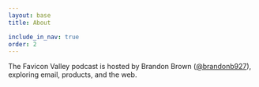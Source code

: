 ```yaml
---
layout: base
title: About

include_in_nav: true
order: 2
---
```


The Favicon Valley podcast is hosted by Brandon Brown ([@brandonb927](https://brandonb927)), exploring email, products, and the web.
